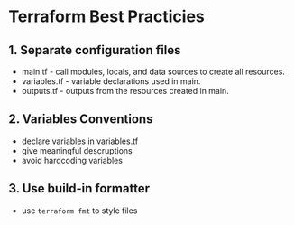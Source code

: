 # Terraform Best Practicies

## 1. Separate configuration files

- main.tf - call modules, locals, and data sources to create all resources.
- variables.tf - variable declarations used in main.
- outputs.tf - outputs from the resources created in main.

## 2. Variables Conventions

- declare variables in variables.tf
- give meaningful descruptions
- avoid hardcoding variables

## 3. Use build-in formatter

- use `terraform fmt` to style files
